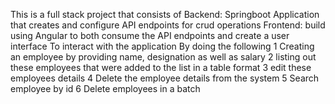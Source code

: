 This is a full stack project that consists of
Backend: Springboot Application that creates and configure API endpoints for crud operations
Frontend: build using Angular to both consume the API endpoints and create a user interface
To interact with the application 
By doing the following
1 Creating an employee by providing name, designation as well as salary
2 listing out these employees that were added to the list in a table format 
3 edit these employees details 
4 Delete the employee details from the system 
5 Search employee by id
6 Delete employees in a batch
